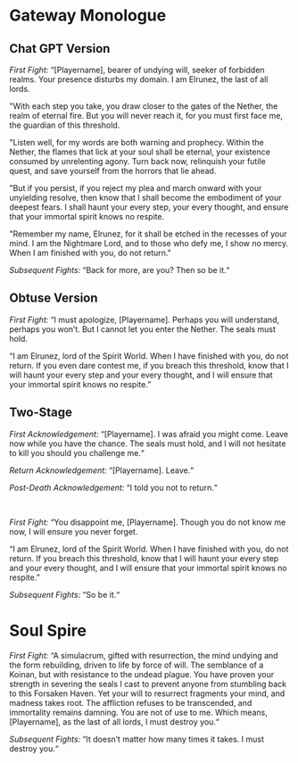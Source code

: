 # Gateway Monologue

## Chat GPT Version
_First Fight:_ “[Playername], bearer of undying will, seeker of forbidden realms. Your presence disturbs my domain. I am Elrunez, the last of all lords.

"With each step you take, you draw closer to the gates of the Nether, the realm of eternal fire. But you will never reach it, for you must first face me, the guardian of this threshold.

"Listen well, for my words are both warning and prophecy. Within the Nether, the flames that lick at your soul shall be eternal, your existence consumed by unrelenting agony. Turn back now, relinquish your futile quest, and save yourself from the horrors that lie ahead.

"But if you persist, if you reject my plea and march onward with your unyielding resolve, then know that I shall become the embodiment of your deepest fears. I shall haunt your every step, your every thought, and ensure that your immortal spirit knows no respite.

"Remember my name, Elrunez, for it shall be etched in the recesses of your mind. I am the Nightmare Lord, and to those who defy me, I show no mercy. When I am finished with you, do not return."

_Subsequent Fights:_ “Back for more, are you? Then so be it.“

## Obtuse Version
_First Fight:_ “I must apologize, [Playername]. Perhaps you will understand, perhaps you won’t. But I cannot let you enter the Nether. The seals must hold.

“I am Elrunez, lord of the Spirit World. When I have finished with you, do not return. If you even dare contest me, if you breach this threshold, know that I will haunt your every step and your every thought, and I will ensure that your immortal spirit knows no respite.”

## Two-Stage
_First Acknowledgement:_ “[Playername]. I was afraid you might come. Leave now while you have the chance. The seals must hold, and I will not hesitate to kill you should you challenge me.“

_Return Acknowledgement:_ “[Playername]. Leave.“

_Post-Death Acknowledgement:_ “I told you not to return.“

‌

_First Fight:_ “You disappoint me, [Playername]. Though you do not know me now, I will ensure you never forget.

“I am Elrunez, lord of the Spirit World. When I have finished with you, do not return. If you breach this threshold, know that I will haunt your every step and your every thought, and I will ensure that your immortal spirit knows no respite.”

_Subsequent Fights:_ “So be it.“

# Soul Spire
_First Fight:_ “A simulacrum, gifted with resurrection, the mind undying and the form rebuilding, driven to life by force of will. The semblance of a Koinan, but with resistance to the undead plague. You have proven your strength in severing the seals I cast to prevent anyone from stumbling back to this Forsaken Haven. Yet your will to resurrect fragments your mind, and madness takes root. The affliction refuses to be transcended, and immortality remains damning. You are not of use to me. Which means, [Playername], as the last of all lords, I must destroy you.“

_Subsequent Fights:_ “It doesn’t matter how many times it takes. I must destroy you.“